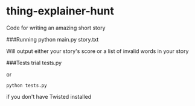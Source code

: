 # thing-explainer-hunt
Code for writing an amazing short story

###Running
    python main.py story.txt

Will output either your story's score or a list of invalid words
in your story

###Tests
    trial tests.py

or

    python tests.py

if you don't have Twisted installed    
